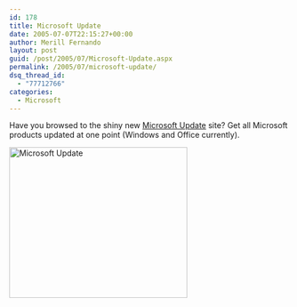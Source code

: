 ```yaml
---
id: 178
title: Microsoft Update
date: 2005-07-07T22:15:27+00:00
author: Merill Fernando
layout: post
guid: /post/2005/07/Microsoft-Update.aspx
permalink: /2005/07/microsoft-update/
dsq_thread_id:
  - "77712766"
categories:
  - Microsoft
---
```

<p>Have you browsed to the shiny new <a href="http://update.microsoft.com/microsoftupdate/">Microsoft Update</a> site? Get all Microsoft products updated at one point (Windows and Office currently).</p>
<p><img height="271" alt="Microsoft Update" src="http://www.merill.net/wp-content/uploads/contentbinary/05_2D7_2D2005microsoftupdate_small.jpg" width="320" border="0" /></p>